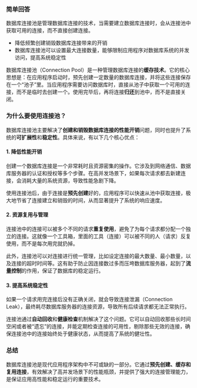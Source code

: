 ### 简单回答
数据库连接池是管理数据库连接的技术，当需要建立数据库连接时，会从连接池中获取可用的连接，而不直接创建连接。

- 降低频繁创建销毁数据库连接带来的开销
- 数据库连接池可以设置最大连接数量，能够限制应用程序对数据库系统的并发访问，提高系统稳定性

数据库连接池（Connection Pool）是一种管理数据库连接的**缓存技术**。它的核心思想是：在应用程序启动时，预先创建一定数量的数据库连接，并将这些连接保存在一个“池子”里。当应用程序需要访问数据库时，直接从池子中获取一个可用的连接，而不是临时去创建一个。使用完毕后，再将连接**归还**到池中，而不是直接关闭。

### 为什么要使用连接池？

数据库连接池主要解决了**创建和销毁数据库连接的性能开销**问题，同时也提升了系统的**可扩展性**和**稳定性**。具体来说，有以下几个核心优点：

#### 1. 降低性能开销

创建一个数据库连接是一个非常耗时且资源密集的操作。它涉及到网络通信、数据库服务器的认证和授权等多个步骤。在高并发场景下，如果每次请求都去新建连接，会消耗大量的系统资源，导致性能急剧下降。

使用连接池后，由于连接是**预先创建**好的，应用程序可以快速从池中获取连接，极大地节省了连接建立和销毁的时间，从而显著提升了系统的响应速度。

#### 2. 资源复用与管理

连接池中的连接可以被多个不同的请求**重复使用**，避免了为每个请求都分配一个独立的连接。这就像一个工具箱，里面的工具（连接）可以被不同的人（请求）反复使用，而不是每次用完就扔掉。

此外，连接池可以对连接进行统一管理，比如设定连接的最大数量、最小数量，以及连接的超时时间等。这有助于防止因连接数过多而压垮数据库服务器，起到了**流量控制**的作用，保证了数据库的稳定运行。

#### 3. 提高系统稳定性

如果一个请求用完连接后没有正确关闭，就会导致连接泄漏（Connection Leak），最终耗尽数据库服务器的连接资源，导致所有后续请求都无法正常执行。

连接池通过**自动回收**和**健康检查**机制解决了这个问题。它可以自动回收那些长时间空闲或者被“遗忘”的连接，并能定期检查连接的可用性，剔除那些无效的连接，确保连接池中的连接始终处于健康状态，从而提高了系统的健壮性。

### 总结

数据库连接池是现代应用程序架构中不可或缺的一部分。它通过**预先创建、缓存和复用连接**，有效解决了高并发场景下的性能瓶颈，并提供了强大的连接管理能力，是保证应用高性能和稳定运行的重要技术。